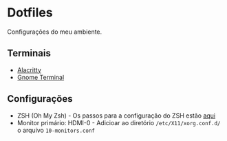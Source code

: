 # Dotfiles

Configurações do meu ambiente.

## Terminais

- [Alacritty](https://wiki.archlinux.org/title/Alacritty_(Portugu%C3%AAs))
- [Gnome Terminal](https://help.gnome.org/users/gnome-terminal/stable/)

## Configurações

- ZSH (Oh My Zsh) - Os passos para a configuração do ZSH estão [aqui](zsh/README.md.md)
- Monitor primário: HDMI-0 - Adicioar ao diretório `/etc/X11/xorg.conf.d/` o arquivo `10-monitors.conf`
